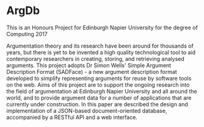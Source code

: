# ArgDb

This is an Honours Project for Edinburgh Napier University for the degree of Computing 2017

Argumentation theory and its research have been around for thousands of years, but there is yet to be invented a high quality technological tool to aid contemporary researchers in creating, storing, and retrieving analysed arguments. This project adopts Dr Simon Wells' Simple Argument Description Format (SADFace) - a new argument description format developed to simplify representing arguments for reuse by software tools on the web. Aims of this project are to support the ongoing research into the field of argumentation at Edinburgh Napier University and all around the world, and to provide argument data for a number of applications that are currently under construction. In this paper are described the design and implementation of a JSON-based document-oriented database, accompanied by a RESTful API and a web interface.
